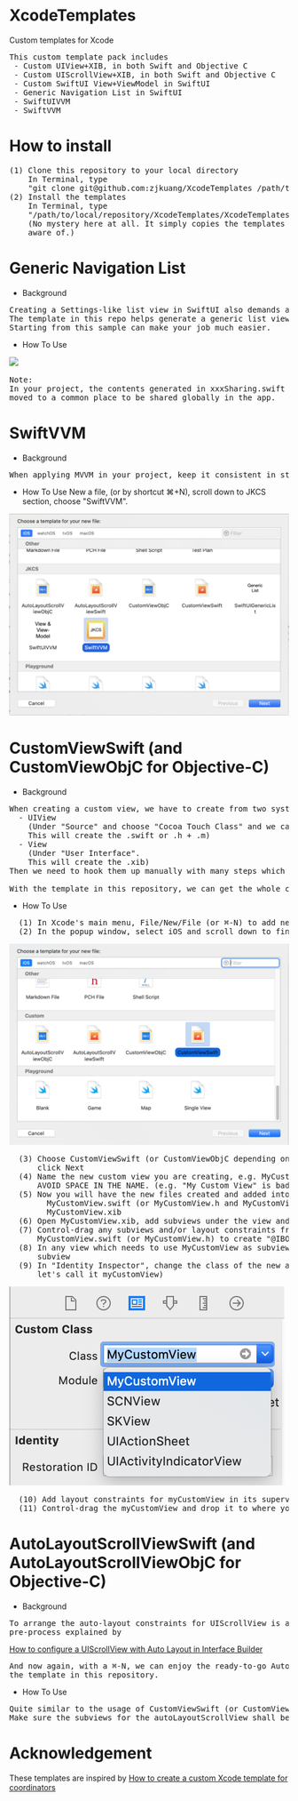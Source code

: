 # XcodeTemplates
Custom templates for Xcode
<pre>
This custom template pack includes
 - Custom UIView+XIB, in both Swift and Objective C
 - Custom UIScrollView+XIB, in both Swift and Objective C
 - Custom SwiftUI View+ViewModel in SwiftUI
 - Generic Navigation List in SwiftUI
 - SwiftUIVVM
 - SwiftVVM
</pre>
# How to install
<pre>
(1) Clone this repository to your local directory
    In Terminal, type
    "git clone git@github.com:zjkuang/XcodeTemplates /path/to/local/repository/XcodeTemplates"
(2) Install the templates
    In Terminal, type
    "/path/to/local/repository/XcodeTemplates/XcodeTemplates/install.sh"
    (No mystery here at all. It simply copies the templates to the place where Xcode can be
    aware of.)
</pre>
# Generic Navigation List
* Background
<pre>
Creating a Settings-like list view in SwiftUI also demands a lot of tricks.
The template in this repo helps generate a generic list view+viewModel.
Starting from this sample can make your job much easier.
</pre>
* How To Use

![](https://github.com/zjkuang/XcodeTemplates/blob/master/GenericNavigationListTemplateDemo.gif)
<pre>
Note:
In your project, the contents generated in xxxSharing.swift and xxxUISharing.swift shall be
moved to a common place to be shared globally in the app.
</pre>
# SwiftVVM
* Background
<pre>
When applying MVVM in your project, keep it consistent in style among all the View/ViewModel. This template provides a pack of ViewController/XIB/ViewModel, with KVO data binding inside, as a starting point for your new created views.
</pre>
* How To Use
New a file, (or by shortcut ⌘+N), scroll down to JKCS section, choose "SwiftVVM".

![](https://github.com/zjkuang/XcodeTemplates/blob/master/SwiftVVM.png)
# CustomViewSwift (and CustomViewObjC for Objective-C)
* Background
<pre>
When creating a custom view, we have to create from two system templates:
  - UIView
    (Under "Source" and choose "Cocoa Touch Class" and we can't create XIB file here.
    This will create the .swift or .h + .m)
  - View
    (Under "User Interface".
    This will create the .xib)
Then we need to hook them up manually with many steps which can be error-prone.

With the template in this repository, we can get the whole combo with a ⌘-N.
</pre>
* How To Use
<pre>
  (1) In Xcode's main menu, File/New/File (or ⌘-N) to add new file(s)
  (2) In the popup window, select iOS and scroll down to find the new added templates
</pre>
![](https://github.com/zjkuang/XcodeTemplates/blob/master/CustomTemplates.png)
<pre>
  (3) Choose CustomViewSwift (or CustomViewObjC depending on which language you are using) and
      click Next
  (4) Name the new custom view you are creating, e.g. MyCustomView.
      AVOID SPACE IN THE NAME. (e.g. "My Custom View" is bad.)
  (5) Now you will have the new files created and added into your project:
        MyCustomView.swift (or MyCustomView.h and MyCustomView.m in Objective-C)
        MyCustomView.xib
  (6) Open MyCustomView.xib, add subviews under the view and apply layout constraints to them.
  (7) Control-drag any subviews and/or layout constraints from MyCustomView.xib and drop into
      MyCustomView.swift (or MyCustomView.h) to create "@IBOutlet"s
  (8) In any view which needs to use MyCustomView as subview, first add a normal UIView as its
      subview
  (9) In "Identity Inspector", change the class of the new added UIView to MyCustomView (and
      let's call it myCustomView)
</pre>
![](https://github.com/zjkuang/XcodeTemplates/blob/master/IdentityInspector.png)
<pre>
  (10) Add layout constraints for myCustomView in its superview
  (11) Control-drag the myCustomView and drop it to where you need the @IBOutlet
</pre>
# AutoLayoutScrollViewSwift (and AutoLayoutScrollViewObjC for Objective-C)
* Background
<pre>
To arrange the auto-layout constraints for UIScrollView is also a little tricky. We need some
pre-process explained by
</pre>
[How to configure a UIScrollView with Auto Layout in Interface Builder](https://medium.com/@pradeep_chauhan/how-to-configure-a-uiscrollview-with-auto-layout-in-interface-builder-218dcb4022d7)
<pre>
And now again, with a ⌘-N, we can enjoy the ready-to-go AutoLayoutScrollView provided by
the template in this repository.
</pre>
* How To Use
<pre>
Quite similar to the usage of CustomViewSwift (or CustomViewObjC).
Make sure the subviews for the autoLayoutScrollView shall be added under virtualContentView.
</pre>
# Acknowledgement
These templates are inspired by [How to create a custom Xcode template for coordinators](https://www.hackingwithswift.com/articles/158/how-to-create-a-custom-xcode-template-for-coordinators)
